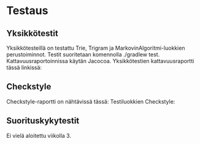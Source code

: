 # Testaus

## Yksikkötestit
Yksikkötesteillä on testattu Trie, Trigram ja MarkovinAlgoritmi-luokkien perustoiminnot.
Testit suoritetaan komennolla ./gradlew test. Kattavuusraportoinnissa käytän Jacocoa.
Yksikkötestien kattavuusraportti tässä linkissä:

## Checkstyle
Checkstyle-raportti on nähtävissä tässä:
Testiluokkien Checkstyle:

## Suorituskykytestit
Ei vielä aloitettu viikolla 3.

